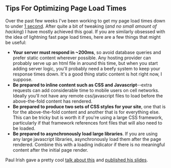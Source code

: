 Tips For Optimizing Page Load Times 
---

Over the past few weeks I've been working to get my page load times down to under [1 second](https://blog.kissmetrics.com/loading-time/). After 
quite a bit of tweaking (*and no small amount of hacking*) I have mostly achieved this goal. If you are similarly obsessed with the idea of 
lightning fast page load times, here are a few things that might be useful:

 - **Your server must respond in ~200ms**, so avoid database queries and prefer static content wherever possible.  Any
   hosting provider can probably serve up an html file in around this time, but when you start adding server
   logic, you'll probably need a beefy system to keep your response times down.  It's a good thing static content
   is hot right now, I suppose.
 - **Be prepared to inline content such as CSS and Javascript**--extra requests can add considerable time 
   to mobile users on cell networks.  Ideally you'll not have any remote css/javascript files to load 
   before the above-the-fold content has rendered.
 - **Be prepared to produce two sets of CSS styles for your site**, one that is for the above-the-fold content
   and another that is for everything else.  This can be tricky but is worth it if you're using a large 
   CSS framework, particularly if that framework references font files that will also need to be loaded.
 - **Be prepared to asynchronously load large libraries**. If you are using any large javascript libraries, 
   asynchronously load them after the page rendered.  Combine this with a loading indicator if there is no 
   meaningful content after the initial page render.

Paul Irish gave a pretty cool [talk about this](https://www.youtube.com/watch?v=E5lZ12Z889k) and 
[published his slides](https://docs.google.com/presentation/d/1MtDBNTH1g7CZzhwlJ1raEJagA8qM3uoV7ta6i66bO2M/present).